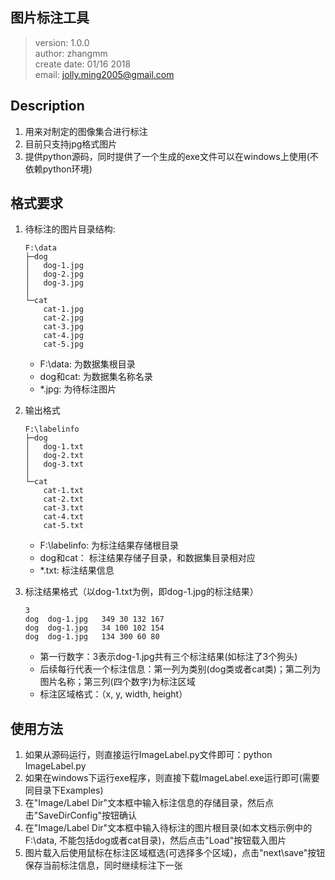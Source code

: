 ## 图片标注工具

> version: 1.0.0  
> author: zhangmm  
> create date: 01/16 2018  
> email: jolly.ming2005@gmail.com  

## Description
1. 用来对制定的图像集合进行标注
2. 目前只支持jpg格式图片
3. 提供python源码，同时提供了一个生成的exe文件可以在windows上使用(不依赖python环境)

## 格式要求
1. 待标注的图片目录结构:
 
    ```
    F:\data
    ├─dog
    │   dog-1.jpg
    │   dog-2.jpg
    │   dog-3.jpg
    │      
    └─cat
        cat-1.jpg
        cat-2.jpg
        cat-3.jpg
        cat-4.jpg
        cat-5.jpg
    ```

    - F:\data: 为数据集根目录
    - dog和cat: 为数据集名称名录
    - *.jpg: 为待标注图片

2. 输出格式

    ```
    F:\labelinfo
    ├─dog
    │   dog-1.txt
    │   dog-2.txt
    │   dog-3.txt
    │      
    └─cat
        cat-1.txt
        cat-2.txt
        cat-3.txt
        cat-4.txt
        cat-5.txt
    ```

    - F:\labelinfo: 为标注结果存储根目录
    - dog和cat： 标注结果存储子目录，和数据集目录相对应
    - *.txt: 标注结果信息

3. 标注结果格式（以dog-1.txt为例，即dog-1.jpg的标注结果）
   ```
   3
   dog	dog-1.jpg	349 30 132 167
   dog	dog-1.jpg	34 100 102 154
   dog	dog-1.jpg	134 300 60 80
   ```
   - 第一行数字：3表示dog-1.jpg共有三个标注结果(如标注了3个狗头)
   - 后续每行代表一个标注信息：第一列为类别(dog类或者cat类)；第二列为图片名称；第三列(四个数字)为标注区域
   - 标注区域格式：（x, y, width, height）

## 使用方法
1. 如果从源码运行，则直接运行ImageLabel.py文件即可：python ImageLabel.py
2. 如果在windows下运行exe程序，则直接下载ImageLabel.exe运行即可(需要同目录下Examples)
3. 在"Image/Label Dir"文本框中输入标注信息的存储目录，然后点击"SaveDirConfig"按钮确认
4. 在"Image/Label Dir"文本框中输入待标注的图片根目录(如本文档示例中的F:\data, 不能包括dog或者cat目录)，然后点击"Load"按钮载入图片
5. 图片载入后使用鼠标在标注区域框选(可选择多个区域)，点击"next\save"按钮保存当前标注信息，同时继续标注下一张

[](ImageLabelUsage.jpg)
